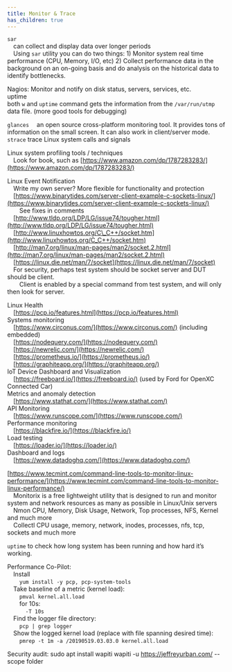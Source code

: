 ```yaml
---
title: Monitor & Trace
has_children: true
---
```


`sar`  
  can collect and display data over longer periods  
  Using `sar` utility you can do two things: 1\) Monitor system real time performance \(CPU, Memory, I/O, etc\) 2\) Collect performance data in the background on an on-going basis and do analysis on the historical data to identify bottlenecks.  

 Nagios: Monitor and notify on disk status, servers, services, etc.  
 uptime  
 both `w` and `uptime` command gets the information from the `/var/run/utmp` data file.
 (more good tools for debugging)

 `glances`
  an open source cross-platform monitoring tool. It provides tons of information on the small screen. It can also work in client/server mode.
 `strace` trace Linux system calls and signals  

 Linux system profiling tools / techniques  
  Look for book, such as [https://www.amazon.com/dp/1787283283/](https://www.amazon.com/dp/1787283283/)  

 Linux Event Notification  
  Write my own server? More flexible for functionality and protection  
  [https://www.binarytides.com/server-client-example-c-sockets-linux/](https://www.binarytides.com/server-client-example-c-sockets-linux/)  
   See fixes in comments  
  [http://www.tldp.org/LDP/LG/issue74/tougher.html](http://www.tldp.org/LDP/LG/issue74/tougher.html)  
  [http://www.linuxhowtos.org/C\_C++/socket.htm](http://www.linuxhowtos.org/C_C++/socket.htm)  
  [http://man7.org/linux/man-pages/man2/socket.2.html](http://man7.org/linux/man-pages/man2/socket.2.html)  
  [https://linux.die.net/man/7/socket](https://linux.die.net/man/7/socket)  
  For security, perhaps test system should be socket server and DUT should be client.  
   Client is enabled by a special command from test system, and will only then look for server.  

 Linux Health  
  [https://pcp.io/features.html](https://pcp.io/features.html)  
 Systems monitoring  
  [https://www.circonus.com/](https://www.circonus.com/) \(including embedded\)  
  [https://nodequery.com/](https://nodequery.com/)  
  [https://newrelic.com/](https://newrelic.com/)  
  [https://prometheus.io/](https://prometheus.io/)  
  [https://graphiteapp.org/](https://graphiteapp.org/)  
 IoT Device Dashboard and Visualization  
  [https://freeboard.io/](https://freeboard.io/) \(used by Ford for OpenXC Connected Car\)  
 Metrics and anomaly detection  
  [https://www.stathat.com/](https://www.stathat.com/)  
 API Monitoring  
  [https://www.runscope.com/](https://www.runscope.com/)  
 Performance monitoring  
  [https://blackfire.io/](https://blackfire.io/)  
 Load testing  
  [https://loader.io/](https://loader.io/)  
 Dashboard and logs  
  [https://www.datadoghq.com/](https://www.datadoghq.com/)  

 [https://www.tecmint.com/command-line-tools-to-monitor-linux-performance/](https://www.tecmint.com/command-line-tools-to-monitor-linux-performance/)  
  Monitorix is a free lightweight utility that is designed to run and monitor system and network resources as many as possible in Linux/Unix servers  
  Nmon CPU, Memory, Disk Usage, Network, Top processes, NFS, Kernel and much more  
  Collectl CPU usage, memory, network, inodes, processes, nfs, tcp, sockets and much more  

 `uptime` to check how long system has been running and how hard it’s working.  

Performance Co-Pilot:  
 Install   
  `yum install -y pcp, pcp-system-tools`  
 Take baseline of a metric \(kernel load\):  
   `pmval kernel.all.load`  
   for 10s:  
    `-T 10s`  
 Find the logger file directory:  
  `pcp | grep logger`  
 Show the logged kernel load \(replace with file spanning desired time\):  
  `pmrep -t 1m -a /20190519.03.03.0 kernel.all.load`

Security audit:
	sudo apt install wapiti
	wapiti -u https://jeffreyurban.com/ --scope folder
